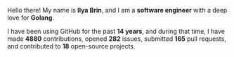 Hello there! My name is **Ilya Brin**, and I am a **software engineer** with a deep love for **Golang**.

I have been using GitHub for the past **14 years**, and during that time, I have made **4880** contributions, opened **282** issues, submitted **165** pull requests, and contributed to **18** open-source projects.
